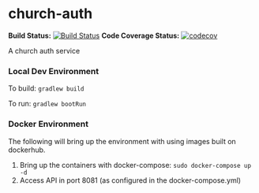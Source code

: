 
# church-auth
**Build Status:**
[![Build Status](https://travis-ci.com/church-source/church-auth.svg?branch=main)](https://travis-ci.com/church-source/church-auth)
**Code Coverage Status:**
[![codecov](https://codecov.io/gh/church-source/church-auth/branch/main/graph/badge.svg)](https://codecov.io/gh/church-source/church-auth)

A church auth service

### Local Dev Environment
To build: `gradlew build`

To run: `gradlew bootRun`

### Docker Environment
The following will bring up the environment with using images built on dockerhub. 
1. Bring up the containers with docker-compose: `sudo docker-compose up -d`
2. Access API in port 8081 (as configured in the docker-compose.yml)
